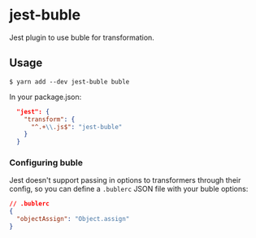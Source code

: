 # jest-buble

Jest plugin to use buble for transformation.

## Usage

    $ yarn add --dev jest-buble buble

In your package.json:
```json
  "jest": {
    "transform": {
      "^.+\\.js$": "jest-buble"
    }
  }
```

### Configuring buble

Jest doesn't support passing in options to transformers through their config, so you can define a `.bublerc` JSON file with your buble options:

```json
// .bublerc
{
  "objectAssign": "Object.assign"
}
```
